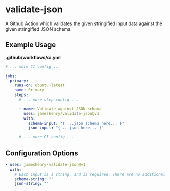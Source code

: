 # validate-json

A Github Action which validates the given stringified input data against the given stringified JSON schema.

## Example Usage

**.github/workflows/ci.yml**

<!-- start example-usage -->

```yaml
# ... more CI config ...

jobs:
  primary:
    runs-on: ubuntu-latest
    name: Primary
    steps:
      # ... more step config ...

      - name: Validate against JSON schema
        uses: jameshenry/validate-json@v1
        with:
          schema-input: "{ ...json schema here... }"
          json-input: "{ ...json here... }"

      # ... more CI config ...
```

<!-- end example-usage -->

## Configuration Options

<!-- start configuration-options -->

```yaml
- uses: jameshenry/validate-json@v1
  with:
    # Each input is a string, and is required. There are no additional inputs.
    schema-string: ""
    json-string: ""
```

<!-- end configuration-options -->
